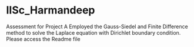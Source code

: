 # IISc_Harmandeep
Assessment for Project A
Employed the Gauss-Siedel and Finite Difference method to solve the Laplace equation with Dirichlet boundary condition.
Please access the Readme file

